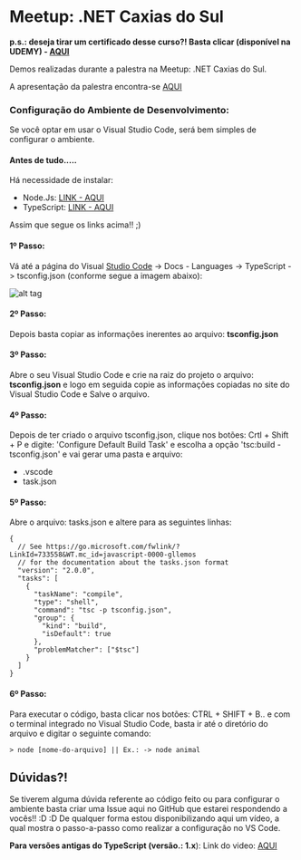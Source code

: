 # Meetup: .NET Caxias do Sul

**p.s.: deseja tirar um certificado desse curso?! Basta clicar (disponível na UDEMY) - [AQUI](https://www.udemy.com/curso-typescript-para-desenvolvedores-c)**

Demos realizadas durante a palestra na Meetup: .NET Caxias do Sul.

A apresentação da palestra encontra-se [AQUI](https://pt.slideshare.net/GlauciaLemos/apresentao-introduo-typescript-net-caxias-do-sul)

### Configuração do Ambiente de Desenvolvimento:

Se você optar em usar o Visual Studio Code, será bem simples de configurar o ambiente.

#### Antes de tudo.....
Há necessidade de instalar:

* Node.Js: [LINK - AQUI](https://nodejs.org/en/)
* TypeScript: [LINK - AQUI](https://www.typescriptlang.org/) 

Assim que segue os links acima!! ;)

#### 1º Passo:
Vá até a página do Visual [Studio Code](https://code.visualstudio.com/docs/languages/typescript?WT.mc_id=javascript-0000-gllemos) -> Docs - Languages -> TypeScript -> tsconfig.json (conforme segue a imagem abaixo):

![alt tag](https://uploaddeimagens.com.br/images/000/921/644/original/pic_1.png?1495141187)

#### 2º Passo:
Depois basta copiar as informações inerentes ao arquivo: **tsconfig.json**

#### 3º Passo:
Abre o seu Visual Studio Code e crie na raiz do projeto o arquivo: **tsconfig.json** e logo em seguida copie
as informações copiadas no site do Visual Studio Code e Salve o arquivo.


#### 4º Passo:
Depois de ter criado o arquivo tsconfig.json, clique nos botões: Crtl + Shift + P e digite: 'Configure Default Build Task' e escolha a opção 'tsc:build - tsconfig.json' e vai gerar uma pasta e arquivo: 

* .vscode
* task.json


#### 5º Passo:
Abre o arquivo: tasks.json e altere para as seguintes linhas:

```
{    
  // See https://go.microsoft.com/fwlink/?LinkId=733558&WT.mc_id=javascript-0000-gllemos
  // for the documentation about the tasks.json format
  "version": "2.0.0",
  "tasks": [
    {
      "taskName": "compile",
      "type": "shell",
      "command": "tsc -p tsconfig.json",
      "group": {
        "kind": "build",
        "isDefault": true
      },
      "problemMatcher": ["$tsc"]
    }
  ]
}

```

#### 6º Passo:
Para executar o código, basta clicar nos botões: CTRL + SHIFT + B.. e com o terminal integrado no Visual 
Studio Code, basta ir até o diretório do arquivo e digitar o seguinte comando:

```
> node [nome-do-arquivo] || Ex.: -> node animal
```

## Dúvidas?!

Se tiverem alguma dúvida referente ao código feito ou para configurar o ambiente basta criar uma Issue aqui no GitHub que estarei respondendo a vocês!! :D :D 
De qualquer forma estou disponibilizando aqui um vídeo, a qual mostra o passo-a-passo como realizar a configuração no VS Code. 

**Para versões antigas do TypeScript (versão.: 1.x**): Link do video: [AQUI](https://www.youtube.com/watch?v=DwEJEVVqFVw&t=23s&list=PLb2HQ45KP0Wt32eCnju3lyncXUvDV5Nob&index=2)

